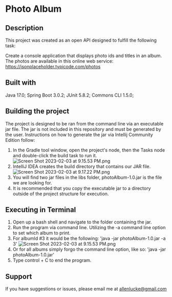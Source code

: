 # Photo Album

## Description

This project was created as an open API designed to fulfill the following task:

Create a console application that displays photo ids and titles in an album. The photos are available in this online web
service: https://jsonplaceholder.typicode.com/photos

## Built with
Java 17.0;
Spring Boot 3.0.2;
JUnit 5.8.2;
Commons CLI 1.5.0;

## Building the project
The project is designed to be ran from the command line via an executable jar file. The jar is not included in this repository and must be generated by the user. Instructions on how to generate the jar via Intellij Community Edition follow:
1. In the Gradle tool window, open the project's node, then the Tasks node and double-click the build task to run it.
![Screen Shot 2023-02-03 at 9.15.53 PM.png](..%2F..%2FDesktop%2FScreen%20Shot%202023-02-03%20at%209.15.53%20PM.png)
2. IntelliJ IDEA creates the build directory that contains our JAR file.
![Screen Shot 2023-02-03 at 9.17.22 PM.png](..%2F..%2FDesktop%2FScreen%20Shot%202023-02-03%20at%209.17.22%20PM.png)
3. You will find two jar files in the libs folder, photoAlbum-1.0.jar is the file we are looking for.
4. It is recommended that you copy the executable jar to a directory outside of the project structure for execution.

## Executing in Terminal
1. Open up a bash shell and navigate to the folder containing the jar.
2. Run the program via command line. Utilizing the -a command line option to set which album to print.
3. For albumId #3 it would be the following: 'java -jar photoAlbum-1.0.jar -a 3'
![Screen Shot 2023-02-03 at 9.15.53 PM.png](..%2F..%2FDesktop%2FScreen%20Shot%202023-02-03%20at%209.15.53%20PM.png)
4. Or for all albums simply forgo the command line option, like so: 'java -jar photoAlbum-1.0.jar'
5. Type control + C to end the program.

## Support

If you have suggestions or issues, please email me at allenlucke@gmail.com